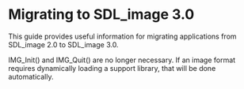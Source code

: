 
# Migrating to SDL_image 3.0

This guide provides useful information for migrating applications from SDL_image 2.0 to SDL_image 3.0.

IMG_Init() and IMG_Quit() are no longer necessary. If an image format requires dynamically loading a support library, that will be done automatically.

